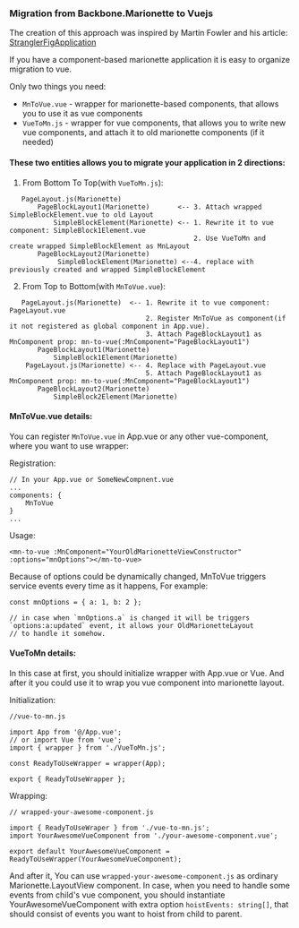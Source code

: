 ### Migration from Backbone.Marionette to Vuejs

The creation of this approach was inspired by Martin Fowler and his article: [StranglerFigApplication](https://martinfowler.com/bliki/StranglerFigApplication.html)

If you have a component-based marionette application it is easy to organize migration to vue.

Only two things you need:
 - `MnToVue.vue` - wrapper for marionette-based components, that allows you to use it as vue components
 - `VueToMn.js` - wrapper for vue components, that allows you to write new vue components, and attach it to old
 marionette components (if it needed)

#### These two entities allows you to migrate your application in 2 directions:
1. From Bottom To Top(with `VueToMn.js`):
```
   PageLayout.js(Marionette)
       PageBlockLayout1(Marionette)       <-- 3. Attach wrapped SimpleBlockElement.vue to old Layout
           SimpleBlockElement(Marionette) <-- 1. Rewrite it to vue component: SimpleBlock1Element.vue
                                              2. Use VueToMn and create wrapped SimpleBlockElement as MnLayout
       PageBlockLayout2(Marionette)
            SimpleBlockElement(Marionette) <--4. replace with previously created and wrapped SimpleBlockElement
```

2. From Top to Bottom(with `MnToVue.vue`):
```
   PageLayout.js(Marionette)  <-- 1. Rewrite it to vue component: PageLayout.vue
                                  2. Register MnToVue as component(if it not registered as global component in App.vue).
                                  3. Attach PageBlockLayout1 as MnComponent prop: mn-to-vue(:MnComponent="PageBlockLayout1")
       PageBlockLayout1(Marionette)
           SimpleBlock1Element(Marionette)
    PageLayout.js(Marionette) <-- 4. Replace with PageLayout.vue
                                  5. Attach PageBlockLayout1 as MnComponent prop: mn-to-vue(:MnComponent="PageBlockLayout1")
       PageBlockLayout2(Marionette)
           SimpleBlock2Element(Marionette)
``` 

#### MnToVue.vue details:
You can register `MnToVue.vue` in App.vue or any other vue-component, where you want to use wrapper:

Registration:
```
// In your App.vue or SomeNewCompnent.vue
...
components: {
    MnToVue
}
...

```

Usage: 
```
<mn-to-vue :MnComponent="YourOldMarionetteViewConstructor" :options="mnOptions"></mn-to-vue>
```

Because of options could be dynamically changed, MnToVue triggers service events every time as it happens,
For example:
```
const mnOptions = { a: 1, b: 2 };

// in case when `mnOptions.a` is changed it will be triggers `options:a:updated` event, it allows your OldMarionetteLayout
// to handle it somehow.
```

#### VueToMn details:
In this case at first, you should initialize wrapper with App.vue or Vue.
And after it you could use it to wrap you vue component into marionette layout.

Initialization:
```
//vue-to-mn.js

import App from '@/App.vue';
// or import Vue from 'vue';
import { wrapper } from './VueToMn.js';

const ReadyToUseWrapper = wrapper(App);

export { ReadyToUseWrapper };
```

Wrapping:
```
// wrapped-your-awesome-component.js

import { ReadyToUseWraper } from './vue-to-mn.js';
import YourAwesomeVueComponent from './your-awesome-component.vue';

export default YourAwesomeVueComponent = ReadyToUseWrapper(YourAwesomeVueComponent);
```

And after it, You can use `wrapped-your-awesome-component.js` as ordinary Marionette.LayoutView component.
In case, when you need to handle some events from child's vue component, you should instantiate YourAwesomeVueComponent
with extra option `hoistEvents: string[]`, that should consist of events you want to hoist from child to parent.
